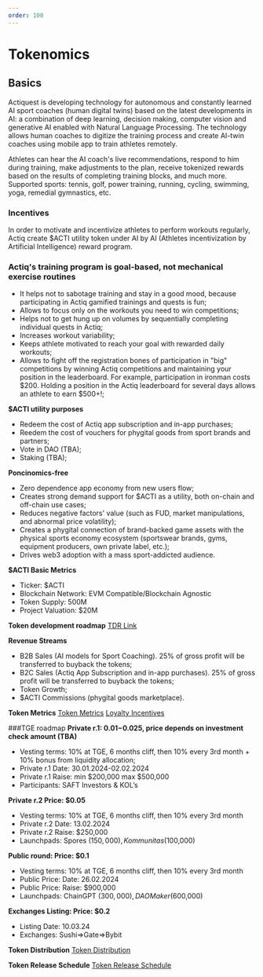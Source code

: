 ```yaml
---
order: 100
---
```

# Tokenomics

## Basics

Actiquest is developing technology for autonomous and constantly learned AI sport coaches (human digital twins) based on the latest developments in AI: a combination of deep learning, decision making, computer vision and generative AI enabled with Natural Language Processing. The technology allows human coaches to digitize the training process and create AI-twin coaches using mobile app to train athletes remotely. 

Athletes can hear the AI coach's live recommendations, respond to him during training, make adjustments to the plan, receive tokenized rewards based on the results of completing training blocks, and much more. Supported sports: tennis, golf, power training, running, cycling, swimming, yoga, remedial gymnastics, etc. 

### Incentives
In order to motivate and incentivize athletes to perform workouts regularly, Actiq create $ACTI utility token under AI by AI (Athletes incentivization by Artificial Intelligence) reward program.

### Actiq's training program is goal-based, not mechanical exercise routines
- It helps not to sabotage training and stay in a good mood, because participating in Actiq gamified trainings and quests is fun;
- Allows to focus only on the workouts you need to win competitions;
- Helps not to get hung up on volumes by sequentially completing individual quests in Actiq;
- Increases workout variability;
- Keeps athlete motivated to reach your goal with rewarded daily workouts;
- Allows to fight off the registration bones of participation in "big" competitions by winning Actiq competitions and maintaining your position in the leaderboard. For example, participation in ironman costs $200. Holding a position in the Actiq leaderboard for several days allows an athlete to earn $500+!;

**$ACTI utility purposes**
- Redeem the cost of Actiq app subscription and in-app purchases;
- Reedem the cost of vouchers for phygital goods from sport brands and partners;
- Vote in DAO (TBA);
- Staking (TBA);

**Poncinomics-free**
- Zero dependence app economy from new users flow;
- Creates strong demand support for $ACTI as a utility, both on-chain and off-chain use cases;
- Reduces negative factors' value (such as FUD, market manipulations, and abnormal price volatility);
- Creates a phygital connection of brand-backed game assets with the physical sports economy ecosystem (sportswear brands, gyms, equipment producers, own private label, etc.);
- Drives web3 adoption with a mass sport-addicted audience.

**$ACTI Basic Metrics**
- Ticker: $ACTI
- Blockchain Network: EVM Compatible/Blockchain Agnostic
- Token Supply: 500M
- Project Valuation: $20M

**Token development roadmap**
[TDR Link](https://docs.google.com/spreadsheets/d/1NXFqrQCVYKylyNwHHv0B6VHdFztgz_QxuhIcvVkSCn4/edit?usp=sharing "Token Development Roadmap") 

**Revenue Streams**
- B2B Sales (AI models for Sport Coaching). 25% of gross profit will be transferred to buyback the tokens;
- B2С Sales (Actiq App Subscription and in-app purchases). 25% of gross profit will be transferred to buyback the tokens; 
- Token Growth;
- $ACTI Commissions (phygital goods marketplace).

**Token Metrics**
[Token Metrics](https://docs.google.com/spreadsheets/d/1NXFqrQCVYKylyNwHHv0B6VHdFztgz_QxuhIcvVkSCn4/edit?usp=sharing "Token Metrics") 
[Loyalty Incentives](https://docs.google.com/spreadsheets/d/1NXFqrQCVYKylyNwHHv0B6VHdFztgz_QxuhIcvVkSCn4/edit#gid=2082490343 "Loyalty Incentives") 

###TGE roadmap
**Private r.1: $0.01-$0.025, price depends on investment check amount (TBA)**
- Vesting terms: 10% at TGE, 6 months cliff,  then 10% every 3rd month + 10% bonus from liquidity allocation;
- Private r.1 Date: 30.01.2024-02.02.2024
- Private r.1 Raise: min $200,000 max $500,000
- Participants: SAFT Investors & KOL’s

**Private r.2 Price: $0.05**
- Vesting terms: 10% at TGE, 6 months cliff,  then 10% every 3rd month
- Private r.2 Date: 13.02.2024
- Private r.2 Raise: $250,000
- Launchpads: Spores ($150,000), Kommunitas ($100,000)

**Public round: Price: $0.1**
- Vesting terms: 10% at TGE, 6 months cliff,  then 10% every 3rd month
- Public Price: Date:  26.02.2024
- Public Price: Raise:  $900,000
- Launchpads: ChainGPT ($300,000), DAOMaker ($600,000)

**Exchanges Listing: Price: $0.2**
- Listing Date: 10.03.24
- Exchanges: Sushi=>Gate=>Bybit

**Token Distribution**
[Token Distribution](https://docs.google.com/spreadsheets/d/1NXFqrQCVYKylyNwHHv0B6VHdFztgz_QxuhIcvVkSCn4/edit#gid=2082490343 "Token Distribution")

**Token Release Schedule**
[Token Release Schedule](https://docs.google.com/spreadsheets/d/1NXFqrQCVYKylyNwHHv0B6VHdFztgz_QxuhIcvVkSCn4/edit#gid=2082490343 "Token Release Schedule")











